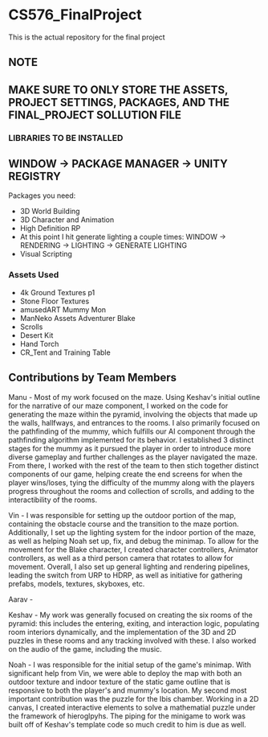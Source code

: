 # CS576_FinalProject
This is the actual repository for the final project

## NOTE
## MAKE SURE TO ONLY STORE THE ASSETS, PROJECT SETTINGS, PACKAGES, AND THE FINAL_PROJECT SOLLUTION FILE

### LIBRARIES TO BE INSTALLED
## WINDOW -> PACKAGE MANAGER -> UNITY REGISTRY
Packages you need:
- 3D World Building
- 3D Character and Animation
- High Definition RP
- At this point I hit generate lighting a couple times: WINDOW -> RENDERING -> LIGHTING -> GENERATE LIGHTING
- Visual Scripting
### Assets Used
- 4k Ground Textures p1
- Stone Floor Textures
- amusedART Mummy Mon
- ManNeko Assets Adventurer Blake
- Scrolls
- Desert Kit
- Hand Torch
- CR_Tent and Training Table

## Contributions by Team Members
Manu - Most of my work focused on the maze. Using Keshav's initial outline for the narrative of our maze component, I worked on the code for generating the maze within the pyramid, involving the objects that made up the walls, hallfways, and entrances to the rooms. I also primarily focused on the pathfinding of the mummy, which fulfills our AI component through the pathfinding algorithm implemented for its behavior. I established 3 distinct stages for the mummy as it pursued the player in order to introduce more diverse gameplay and further challenges as the player navigated the maze. From there, I worked with the rest of the team to then stich together distinct components of our game, helping create the end screens for when the player wins/loses, tying the difficulty of the mummy along with the players progress throughout the rooms and collection of scrolls, and adding to the interactibility of the rooms. 

Vin - I was responsible for setting up the outdoor portion of the map, containing the obstacle course and the transition  to the maze portion. Additionally, I set up the lighting system for the indoor portion of the maze, as well as helping Noah  set up, fix, and debug the minimap. To allow for the movement for the Blake character, I created character controllers, Animator controllers, as well as a third person camera that rotates to allow for movement. Overall, I also set up general lighting and rendering pipelines, leading the switch from URP to HDRP, as well as initiative for gathering prefabs, models, textures, skyboxes,  etc.

Aarav - 

Keshav - My work was generally focused on creating the six rooms of the pyramid: this includes the entering, exiting, and interaction logic, populating room interiors dynamically, and the implementation of the 3D and 2D puzzles in these rooms and any tracking involved with these. I also worked on the audio of the game, including the music. 

Noah - I was responsible for the initial setup of the game's minimap.  With significant help from Vin, we were able to deploy the map with both an outdoor texture and indoor texture of the static game outline that is responsive to both the player's and mummy's location.  My second most important contribution was the puzzle for the Ibis chamber.  Working in a 2D canvas, I created interactive elements to solve a mathematial puzzle under the framework of hieroglpyhs.  The piping for the minigame to work was built off of Keshav's template code so much credit to him is due as well.  
